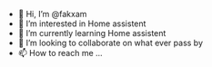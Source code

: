 - 👋 Hi, I’m @fakxam
- 👀 I’m interested in Home assistent
- 🌱 I’m currently learning Home assistent
- 💞️ I’m looking to collaborate on what ever pass by
- 📫 How to reach me ...

<!---
fakxam/fakxam is a ✨ special ✨ repository because its `README.md` (this file) appears on your GitHub profile.
You can click the Preview link to take a look at your changes.
--->
